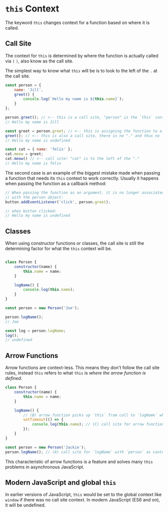 `this` Context 
===

The keyword `this` changes context for a function based on where it is called.

## Call Site

The context for `this` is determined by where the function is actually called via `(` `)`,
also know as the call site.

The simplest way to know what `this` will be is to look to the left of 
the `.` at the call site.

```js
const person = {
    name: 'Jill',
    greet() {
        console.log(`Hello my name is ${this.name}`);
    }
};

person.greet(); // <-- this is a call site, "person" is the `this` context
// Hello my name is Jill

const greet = person.greet; // <-- this is assigning the function to a variable
greet(); // <-- this is also a call site, there is no "." and thus no `this` context
// Hello my name is undefined

const cat = { name: 'felix' };
cat.meow = greet;
cat.meow() // <-- call site! "cat" is to the left of the "."
// Hello my name is felix
```

The second case is an example of the biggest mistake made when passing a function that needs
its `this` context to work correctly. Usually it happens when passing the function 
as a callback method:

```js
// When passing the function as an argument, it is no longer associated 
// with the person object:
button.addEventListener('click', person.greet); 

// when button clicked:
// Hello my name is undefined
```

## Classes

When using constructor functions or classes, the call site is still the 
determining factor for what the `this` context will be.

```js

class Person {
    constructor(name) {
        this.name = name;
    }

    logName() {
        console.log(this.name);
    }
}

const person = new Person('Joe');

person.logName();
// Joe

const log = person.logName;
log();
// undefined
```

## Arrow Functions

Arrow functions are context-less. This means they don't follow the call site rules,
instead `this` refers to what `this` is _where the arrow function is defined_.

```js
class Person {
    constructor(name) {
        this.name = name;
    }

    logName() {
        // (B) arrow function picks up `this` from call to `logName` where it is defined
        setTimeout(() => { 
            console.log(this.name); // (C) call site for arrow function doesn't matter, so this works as expected
        });
    }
}

const person = new Person('Jackie');
person.logName(); // (A) call site for `logName` with `person` as context
```

This characteristic of arrow functions is a feature and solves many `this` problems
in asynchronous JavaScript.

## Modern JavaScript and global `this`

In earlier versions of JavaScript, `this` would be set to the global context like `window`
if there was no call site context. In modern JavaScript (ES6 and on), it will
be undefined.
